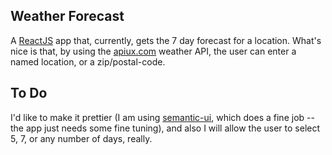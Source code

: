 ## Weather Forecast

A [ReactJS](https://reactjs.org/) app that, currently, gets the 7 day forecast for a location. What's nice is that, by using the [apiux.com](https://www.apixu.com) weather API, the user can enter a named location, or a zip/postal-code.

## To Do

I'd like to make it prettier (I am using [semantic-ui](https://semantic-ui.com), which does a fine job -- the app just needs some fine tuning), and also I will allow the user to select 5, 7, or any number of days, really.




